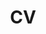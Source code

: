 ---
layout: cv
permalink: /assets/pdf/cv.pdf
title: CV
nav: true
nav_order: 5
cv_pdf: cv.pdf # you can also use external links here
---